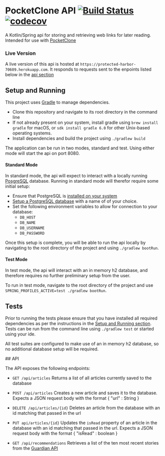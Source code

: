 # PocketClone API [![Build Status](https://travis-ci.com/samjones1001/pocket-clone-backcend.svg?branch=master)](https://travis-ci.com/samjones1001/pocket-clone-backend) [![codecov](https://codecov.io/gh/samjones1001/pocket-clone-backend/branch/master/graph/badge.svg)](https://codecov.io/gh/samjones1001/pocket-clone-backend)

A Kotlin/Spring api for storing and retrieving web links for later reading. Intended for use with [PocketClone](https://github.com/samjones1001/pocket-clone-frontend)

### Live Version 
A live version of this api is hosted at `https://protected-harbor-70609.herokuapp.com`. It responds to requests sent to the enpoints listed below in the [api section](#api)

## Setup and Running

This project uses [Gradle](https://gradle.org/) to manage dependencies.

- Clone this repository and navigate to its root directory in the command line
- If not already present on your system, install gradle using `brew install gradle` for macOS, or `sdk install gradle 6.0` for other Unix-based operating systems.
- Install dependencies and build the project using `./gradlew build`

The application can be run in two modes, standard and test. Using either mode will start the api on port 8080.

#### Standard Mode

In standard mode, the api will expect to interact with a locally running [PosgreSQL](https://www.postgresql.org/) database. Running in standard mode will therefor require some initial setup:

- Ensure that PostgreSQL is [installed on your system](https://www.postgresql.org/docs/9.0/tutorial-install.html)
- [Setup a PostgreSQL database](https://www.postgresql.org/docs/9.0/tutorial-createdb.html) with a name of of your choice.
- Set the following environment variables to allow for connection to your database: 
    - `DB_HOST`
    - `DB_NAME`
    - `DB_USERNAME`
    - `DB_PASSWORD`
    
Once this setup is complete, you will be able to run the api locally by navigating to the root directory of the project and using `./gradlew bootRun`.

#### Test Mode

In test mode, the api will interact with an in memory h2 database, and therefore requires no further preliminary setup from the user.

To run in test mode, navigate to the root directory of the project and use `SPRING_PROFILES_ACTIVE=test ./gradlew bootRun`.

## Tests

Prior to running the tests please ensure that you have installed all required dependencies as per the instructions in the [Setup and Running section](#setup-and-running).
Tests can be run from the command line using `./gradlew test` or started using your ide. 

All test suites are configured to make use of an in memory h2 database, so no additional database setup will be required.

## API 

The API exposes the following endpoints:

- `GET /api/articles`
  Returns a list of all articles currently saved to the database
  
- `POST /api/articles`
  Creates a new article and saves it to the database. Expects a JSON request body with the format { "url" : String }
  
- `DELETE /api/articles/{id}`
  Deletes an article from the database with an id matching that passed in the url
  
- `PUT api/articles/{id}`
  Updates the `isRead` property of an article in the database with an id matching that passed in the url. Expects a JSON request body with the format { "isRead" : boolean }
  
- `GET /api/recommendations`
  Retrieves a list of the ten most recent stories from the [Guardian API](https://open-platform.theguardian.com/documentation/)
